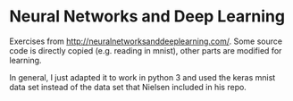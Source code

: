 # Neural Networks and Deep Learning

Exercises from http://neuralnetworksanddeeplearning.com/.
Some source code is directly copied (e.g. reading in mnist), other parts are modified for learning.

In general, I just adapted it to work in python 3 and used the keras mnist data set instead of the data set that Nielsen included in his repo.
